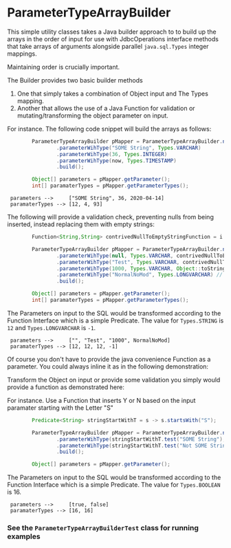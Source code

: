 # ParameterTypeArrayBuilder

This simple utility classes takes a Java builder approach to to build up
the arrays in the order of input for use with JdbcOperations interface
methods that take arrays of arguments alongside parallel
`java.sql.Types` integer mappings.

Maintaining order is crucially important.

The Builder provides two basic builder methods
1. One that simply takes a combination of Object input and The Types
   mapping.
2. Another that allows the use of a Java Function for validation or
   mutating/transforming the object parameter on input.

For instance. The following code snippet will build the arrays as follows:

```java
        ParameterTypeArrayBuilder pMapper = ParameterTypeArrayBuilder.newBuilder()
                .parameterWihType("SOME String", Types.VARCHAR)
                .parameterWihType(36, Types.INTEGER)
                .parameterWihType(now, Types.TIMESTAMP)
                .build();

        Object[] parameters = pMapper.getParameter();
        int[] paramaterTypes = pMapper.getParameterTypes();
```

```
 parameters -->     ["SOME String", 36, 2020-04-14]
 paramaterTypes --> [12, 4, 93]
```


The following will provide a validation check, preventing nulls from
being inserted, instead replacing them with empty strings:

```java
        Function<String,String> contrivedNullToEmptyStringFunction = i -> { if (StringUtils.isEmpty(i)) return ""; return i;};

        ParameterTypeArrayBuilder pMapper = ParameterTypeArrayBuilder.newBuilder()
                .parameterWihType(null, Types.VARCHAR, contrivedNullToEmptyStringFunction) // MUTATION!! Null to ""
                .parameterWihType("Test", Types.VARCHAR, contrivedNullToEmptyStringFunction) // Do Nothing
                .parameterWihType(1000, Types.VARCHAR, Object::toString) // Int in String Out
                .parameterWihType("NormalNoMod", Types.LONGVARCHAR) // Do Nothing
                .build();

        Object[] parameters = pMapper.getParameter();
        int[] paramaterTypes = pMapper.getParameterTypes();     

```

The Parameters on input to the SQL would be transformed according to the Function Interface which is a simple Predicate. The value for `Types.STRING` is `12` and `Types.LONGVARCHAR` is `-1`.

```
 parameters -->     ["", "Test", "1000", NormalNoMod]
 paramaterTypes --> [12, 12, 12, -1]
```

Of course you don't have to provide the java convenience Function as a
parameter. You could always inline it as in the following demonstration:

Transform the Object on input or provide some validation you simply
would provide a function as demonstrated here:

For instance. Use a Function that inserts Y or N based on the input paramater starting with the Letter "S"

```java
        Predicate<String> stringStartWithT = s -> s.startsWith("S");

        ParameterTypeArrayBuilder pMapper = ParameterTypeArrayBuilder.newBuilder()
                .parameterWihType(stringStartWithT.test("SOME String"), Types.BOOLEAN)
                .parameterWihType(stringStartWithT.test("Not SOME String"), Types.BOOLEAN)
                .build();

        Object[] parameters = pMapper.getParameter();      

```

The Parameters on input to the SQL would be transformed according to the Function Interface which is a simple Predicate. The value for `Types.BOOLEAN` is 16.

```
 parameters -->     [true, false]
 paramaterTypes --> [16, 16]   
```
### See the `ParameterTypeArrayBuilderTest` class for running examples

